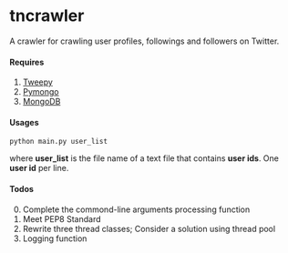 tncrawler
=========

A crawler for crawling user profiles, followings and followers on Twitter. 

#### Requires
1. [Tweepy](https://github.com/tweepy/tweepy)
2. [Pymongo](http://api.mongodb.org/python/current/installation.html)
3. [MongoDB](http://www.mongodb.org/)

#### Usages
    python main.py user_list
where **user_list** is the file name of a text file that contains **user ids**. One **user id** per line. 

#### Todos
0. Complete the commond-line arguments processing function
1. Meet PEP8 Standard
2. Rewrite three thread classes; Consider a solution using thread pool 
3. Logging function